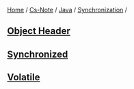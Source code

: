 [Home](https://mengxianbin.github.io) /
[Cs-Note](https://mengxianbin.github.io/cs-note) /
[Java](https://mengxianbin.github.io/cs-note/java) /
[Synchronization](https://mengxianbin.github.io/cs-note/java/synchronization) /

## [Object Header](https://mengxianbin.github.io/cs-note/.generated/java/synchronization/object_header.md)

## [Synchronized](https://mengxianbin.github.io/cs-note/.generated/java/synchronization/synchronized.md)

## [Volatile](https://mengxianbin.github.io/cs-note/.generated/java/synchronization/volatile.md)
